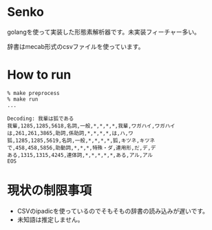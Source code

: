 Senko
=========
golangを使って実装した形態素解析器です。未実装フィーチャー多い。

辞書はmecab形式のcsvファイルを使っています。

How to run
============
```shell
% make preprocess
% make run
...

Decoding: 我輩は狐である
我輩,1285,1285,5618,名詞,一般,*,*,*,*,我輩,ワガハイ,ワガハイ
は,261,261,3865,助詞,係助詞,*,*,*,*,は,ハ,ワ
狐,1285,1285,5619,名詞,一般,*,*,*,*,狐,キツネ,キツネ
で,458,458,5856,助動詞,*,*,*,特殊・ダ,連用形,だ,デ,デ
ある,1315,1315,4245,連体詞,*,*,*,*,*,ある,アル,アル
EOS
```

現状の制限事項
===============
 - CSVのipadicを使っているのでそもそもの辞書の読み込みが遅いです。
 - 未知語は推定しません。

